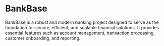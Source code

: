 # BankBase
BankBase is a robust and modern banking project designed to serve as the foundation for secure, efficient, and scalable financial solutions. It provides essential features such as account management, transaction processing, customer onboarding, and reporting. 
